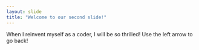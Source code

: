 ```yaml
---
layout: slide
title: "Welcome to our second slide!"
---
```

When I reinvent myself as a coder, I will be so thrilled! 
Use the left arrow to go back!
